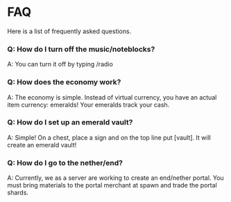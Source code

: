# FAQ

Here is a list of frequently asked questions.

### Q: How do I turn off the music/noteblocks?
A: You can turn it off by typing /radio

### Q: How does the economy work?
A: The economy is simple. Instead of virtual currency, you have an actual item currency: emeralds! Your emeralds track your cash.

### Q: How do I set up an emerald vault?
A: Simple! On a chest, place a sign and on the top line put [vault]. It will create an emerald vault!

### Q: How do I go to the nether/end?
A: Currently, we as a server are working to create an end/nether portal. You must bring materials to the portal merchant at spawn and trade the portal shards.
